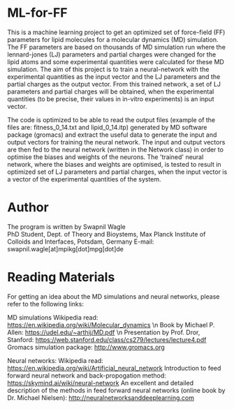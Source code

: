 # ML-for-FF

This is a machine learning project to get an optimized set of force-field (FF) parameters for lipid molecules for a molecular dynamics (MD) simulation. The FF parameters are based on thousands of MD simulation run where the lennard-jones (LJ) parameters and partial charges were changed for the lipid atoms and some experimental quantities were calculated for these MD simulation. The aim of this project is to train a neural-network with the experimental quantities as the input vector and the LJ parameters and the partial charges as the output vector. From this trained network, a set of LJ parameters and partial charges will be obtained, when the experimental quantities (to be precise, their values in in-vitro experiments) is an input vector. 

The code is optimized to be able to read the output files (example of the files are: fitness_0_14.txt and lipid_0_14.itp) generated by MD software package (gromacs) and extract the useful data to generate the input and output vectors for training the neural network. The input and output vectors are then fed to the neural network (written in the Network class) in order to optimise the biases and weights of the neurons. The 'trained' neural network, where the biases and weights are optimised, is tested to result in optimized set of LJ parameters and partial charges, when the input vector is a vector of the experimental quantities of the system. 

# Author

The program is written by 
Swapnil Wagle <br/>
PhD Student, Dept. of Theory and Bioystems,
Max Planck Institute of Colloids and Interfaces, 
Potsdam, Germany
E-mail: swapnil.wagle[at]mpikg[dot]mpg[dot]de

# Reading Materials

For getting an idea about the MD simulations and neural networks, please refer to the following links:

MD simulations
Wikipedia read: https://en.wikipedia.org/wiki/Molecular_dynamics \n
Book by Michael P. Allen: https://udel.edu/~arthij/MD.pdf \n
Presentation by Prof. Dror, Stanford: https://web.stanford.edu/class/cs279/lectures/lecture4.pdf
Gromacs simulation package: http://www.gromacs.org

Neural networks:
Wikipedia read: https://en.wikipedia.org/wiki/Artificial_neural_network
Introduction to feed forward neural network and back-propogation method:
https://skymind.ai/wiki/neural-network
An excellent and detailed description of the methods in feed forward neural networks (online book by Dr. Michael Nielsen):
http://neuralnetworksanddeeplearning.com
